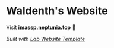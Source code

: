 
# Waldenth's Website

Visit **[imassp.neptunia.top](http://imassp.neptunia.top)** 🚀

_Built with [Lab Website Template](https://greene-lab.gitbook.io/lab-website-template-docs)_


